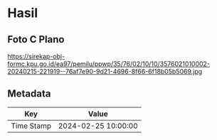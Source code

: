 # Hasil

## Foto C Plano

https://sirekap-obj-formc.kpu.go.id/ea97/pemilu/ppwp/35/76/02/10/10/3576021010002-20240215-221919--76af7e90-9d21-4696-8f66-6f18b05b5069.jpg


## Metadata

| Key        | Value               |
| ---------- | ------------------- |
| Time Stamp | 2024-02-25 10:00:00 |



